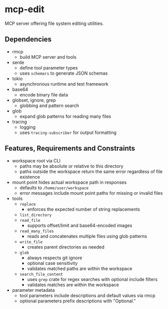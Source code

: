 # mcp-edit
MCP server offering file system editing utilities.

## Dependencies
- rmcp
  - build MCP server and tools
- serde
  - define tool parameter types
  - uses `schemars` to generate JSON schemas
- tokio
  - asynchronous runtime and test framework
- base64
  - encode binary file data
- globset, ignore, grep
  - globbing and pattern search
- glob
  - expand glob patterns for reading many files
- tracing
  - logging
  - uses `tracing-subscriber` for output formatting

## Features, Requirements and Constraints
- workspace root via CLI
  - paths may be absolute or relative to this directory
  - paths outside the workspace return the same error regardless of file existence
- mount point hides actual workspace path in responses
  - defaults to `/home/user/workspace`
  - error messages include mount point paths for missing or invalid files
- tools
  - `replace`
    - enforces the expected number of string replacements
  - `list_directory`
  - `read_file`
    - supports offset/limit and base64-encoded images
  - `read_many_files`
    - reads and concatenates multiple files using glob patterns
  - `write_file`
    - creates parent directories as needed
  - `glob`
    - always respects git ignore
    - optional case sensitivity
    - validates matched paths are within the workspace
  - `search_file_content`
    - uses `grep` crate for regex searches with optional include filters
    - validates matches are within the workspace
- parameter metadata
  - tool parameters include descriptions and default values via rmcp
  - optional parameters prefix descriptions with "Optional."
